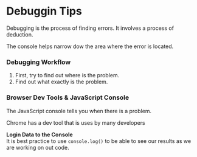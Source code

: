 # Debuggin Tips
Debugging is the process of finding errors. It involves a process of deduction.

The console helps narrow dow the area where the error is located.

### Debugging Workflow
1. First, try to find out where is the problem.
2. Find out what exactly is the problem.

### Browser Dev Tools & JavaScript Console

The JavaScript console tells you when there is a problem.

Chrome has a dev tool that is uses by many developers 

**Login Data to the Console**<br />
It is best practice to use ```console.log()``` to be able to see our results as we are working on out code.